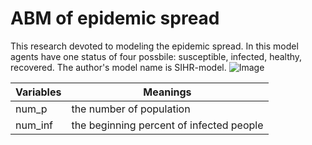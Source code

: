 # ABM of epidemic spread
This research devoted to modeling the epidemic spread. In this model agents have one status of four possbile: susceptible, infected, healthy, recovered. The author's model name is SIHR-model.
![Image](file:///C://Users/kirill/Pictures/Screenshots/step_1.png)


Variables|Meanings
---|---
num_p|the number of population
num_inf|the beginning percent of infected people

